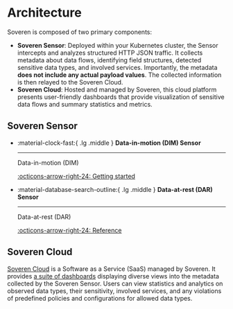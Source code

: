 # Architecture

Soveren is composed of two primary components:

* **Soveren Sensor**: Deployed within your Kubernetes cluster, the Sensor intercepts and analyzes structured HTTP JSON traffic. It collects metadata about data flows, identifying field structures, detected sensitive data types, and involved services. Importantly, the metadata **does not include any actual payload values**. The collected information is then relayed to the Soveren Cloud.
* **Soveren Cloud**: Hosted and managed by Soveren, this cloud platform presents user-friendly dashboards that provide visualization of sensitive data flows and summary statistics and metrics.

## Soveren Sensor

<div class="grid cards" markdown>

-   :material-clock-fast:{ .lg .middle } __Data-in-motion (DIM) Sensor__

    ---

    Data-in-motion (DIM)

    [:octicons-arrow-right-24: Getting started](dim/)

-   :material-database-search-outline:{ .lg .middle } __Data-at-rest (DAR) Sensor__

    ---

    Data-at-rest (DAR)

    [:octicons-arrow-right-24: Reference](dar/)

</div>

## Soveren Cloud

[Soveren Cloud](https://app.soveren.io/) is a Software as a Service (SaaS) managed by Soveren. It provides [a suite of dashboards](../../user-guide/overview/) displaying diverse views into the metadata collected by the Soveren Sensor. Users can view statistics and analytics on observed data types, their sensitivity, involved services, and any violations of predefined policies and configurations for allowed data types.
